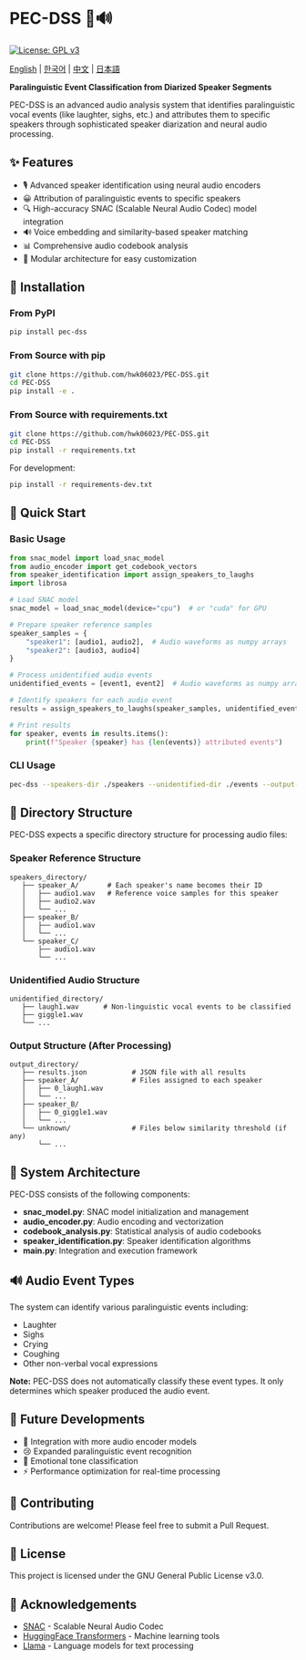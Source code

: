 # PEC-DSS 🎵🔊

[![License: GPL v3](https://img.shields.io/badge/License-GPL%20v3-blue.svg)](https://www.gnu.org/licenses/gpl-3.0)

[English](README.md) | [한국어](i18n/README_ko.md) | [中文](i18n/README_zh.md) | [日本語](i18n/README_jp.md)

**Paralinguistic Event Classification from Diarized Speaker Segments**

PEC-DSS is an advanced audio analysis system that identifies paralinguistic vocal events (like laughter, sighs, etc.) and attributes them to specific speakers through sophisticated speaker diarization and neural audio processing.

## ✨ Features

* 🎙️ Advanced speaker identification using neural audio encoders
* 😀 Attribution of paralinguistic events to specific speakers
* 🔍 High-accuracy SNAC (Scalable Neural Audio Codec) model integration
* 🔊 Voice embedding and similarity-based speaker matching
* 📊 Comprehensive audio codebook analysis
* 🔄 Modular architecture for easy customization

## 🚀 Installation

### From PyPI

```bash
pip install pec-dss
```

### From Source with pip

```bash
git clone https://github.com/hwk06023/PEC-DSS.git
cd PEC-DSS
pip install -e .
```

### From Source with requirements.txt

```bash
git clone https://github.com/hwk06023/PEC-DSS.git
cd PEC-DSS
pip install -r requirements.txt
```

For development:

```bash
pip install -r requirements-dev.txt
```

## 📖 Quick Start

### Basic Usage

```python
from snac_model import load_snac_model
from audio_encoder import get_codebook_vectors
from speaker_identification import assign_speakers_to_laughs
import librosa

# Load SNAC model
snac_model = load_snac_model(device="cpu")  # or "cuda" for GPU

# Prepare speaker reference samples
speaker_samples = {
    "speaker1": [audio1, audio2],  # Audio waveforms as numpy arrays
    "speaker2": [audio3, audio4]
}

# Process unidentified audio events
unidentified_events = [event1, event2]  # Audio waveforms as numpy arrays

# Identify speakers for each audio event
results = assign_speakers_to_laughs(speaker_samples, unidentified_events, snac_model)

# Print results
for speaker, events in results.items():
    print(f"Speaker {speaker} has {len(events)} attributed events")
```

### CLI Usage

```bash
pec-dss --speakers-dir ./speakers --unidentified-dir ./events --output-dir ./results
```

## 📁 Directory Structure

PEC-DSS expects a specific directory structure for processing audio files:

### Speaker Reference Structure

```
speakers_directory/
   ├── speaker_A/       # Each speaker's name becomes their ID
   │   ├── audio1.wav   # Reference voice samples for this speaker
   │   ├── audio2.wav
   │   └── ...
   ├── speaker_B/
   │   ├── audio1.wav
   │   └── ...
   └── speaker_C/
       ├── audio1.wav
       └── ...
```

### Unidentified Audio Structure

```
unidentified_directory/
   ├── laugh1.wav      # Non-linguistic vocal events to be classified
   ├── giggle1.wav
   └── ...
```

### Output Structure (After Processing)

```
output_directory/
   ├── results.json           # JSON file with all results
   ├── speaker_A/             # Files assigned to each speaker
   │   ├── 0_laugh1.wav
   │   └── ...
   ├── speaker_B/
   │   ├── 0_giggle1.wav
   │   └── ...
   └── unknown/               # Files below similarity threshold (if any)
       └── ...
```

## 🧩 System Architecture

PEC-DSS consists of the following components:

* **snac_model.py**: SNAC model initialization and management
* **audio_encoder.py**: Audio encoding and vectorization
* **codebook_analysis.py**: Statistical analysis of audio codebooks
* **speaker_identification.py**: Speaker identification algorithms
* **main.py**: Integration and execution framework

## 🔊 Audio Event Types

The system can identify various paralinguistic events including:

* Laughter
* Sighs
* Crying
* Coughing
* Other non-verbal vocal expressions

**Note:** PEC-DSS does not automatically classify these event types. It only determines which speaker produced the audio event.

## 🚀 Future Developments

* 🧠 Integration with more audio encoder models
* 😢 Expanded paralinguistic event recognition
* 🎵 Emotional tone classification
* ⚡ Performance optimization for real-time processing

## 🤝 Contributing

Contributions are welcome! Please feel free to submit a Pull Request.

## 📄 License

This project is licensed under the GNU General Public License v3.0.

## 🙏 Acknowledgements

* [SNAC](https://github.com/hubertsiuzdak/snac) - Scalable Neural Audio Codec
* [HuggingFace Transformers](https://huggingface.co/docs/transformers/index) - Machine learning tools
* [Llama](https://ai.meta.com/llama/) - Language models for text processing